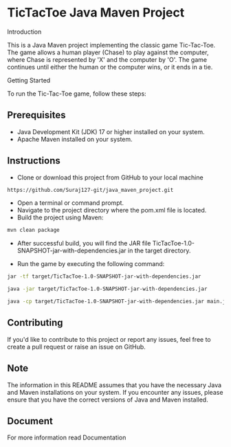
# TicTacToe Java Maven Project

Introduction

This is a Java Maven project implementing the classic game Tic-Tac-Toe. The game allows a human player (Chase) to play against the computer, where Chase is represented by 'X' and the computer by 'O'. The game continues until either the human or the computer wins, or it ends in a tie.

Getting Started

To run the Tic-Tac-Toe game, follow these steps:

## Prerequisites

- Java Development Kit (JDK) 17 or higher installed on your system.
- Apache Maven installed on your system.


## Instructions

- Clone or download this project from GitHub to your local machine

```bash
https://github.com/Suraj127-git/java_maven_project.git
```
- Open a terminal or command prompt.
- Navigate to the project directory where the pom.xml file is located.
- Build the project using Maven:
```bash
mvn clean package
````
- After successful build, you will find the JAR file TicTacToe-1.0-SNAPSHOT-jar-with-dependencies.jar in the target directory.

-  Run the game by executing the following command:
```bash
jar -tf target/TicTacToe-1.0-SNAPSHOT-jar-with-dependencies.jar

java -jar target/TicTacToe-1.0-SNAPSHOT-jar-with-dependencies.jar

java -cp target/TicTacToe-1.0-SNAPSHOT-jar-with-dependencies.jar main.java.TicTacToe
````


## Contributing

If you'd like to contribute to this project or report any issues, feel free to create a pull request or raise an issue on GitHub.

## Note

The information in this README assumes that you have the necessary Java and Maven installations on your system. If you encounter any issues, please ensure that you have the correct versions of Java and Maven installed.

## Document

For more information read Documentation